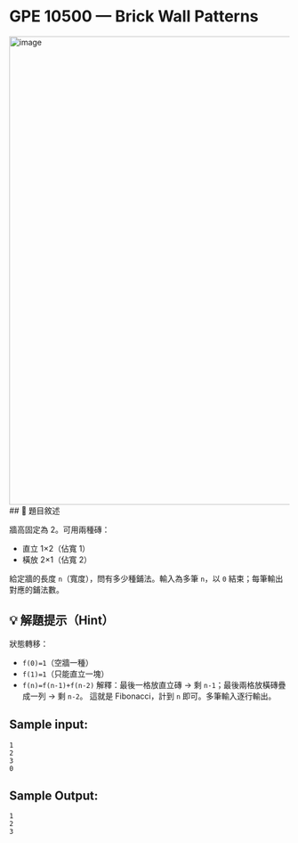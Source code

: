 # GPE 10500 — Brick Wall Patterns

<img width="589" height="841" alt="image" src="https://github.com/user-attachments/assets/67d4dfc7-7e49-403d-a707-f8a20a4667fd" />
## 📘 題目敘述

牆高固定為 2。可用兩種磚：

* 直立 1×2（佔寬 1）
* 橫放 2×1（佔寬 2）

給定牆的長度 `n`（寬度），問有多少種鋪法。輸入為多筆 `n`，以 `0` 結束；每筆輸出對應的鋪法數。

## 💡 解題提示（Hint）

狀態轉移：

* `f(0)=1`（空牆一種）
* `f(1)=1`（只能直立一塊）
* `f(n)=f(n-1)+f(n-2)`
  解釋：最後一格放直立磚 → 剩 `n-1`；最後兩格放橫磚疊成一列 → 剩 `n-2`。
  這就是 Fibonacci，計到 `n` 即可。多筆輸入逐行輸出。

## Sample input:

```
1
2
3
0
```

## Sample Output:

```
1
2
3
```
